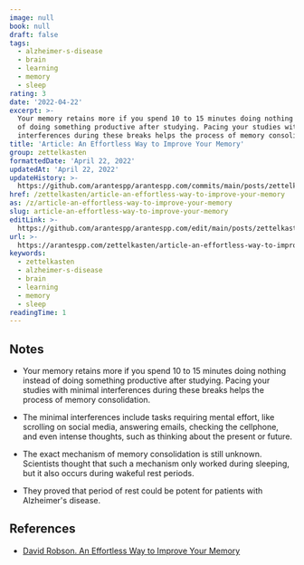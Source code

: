 ```yaml
---
image: null
book: null
draft: false
tags:
  - alzheimer-s-disease
  - brain
  - learning
  - memory
  - sleep
rating: 3
date: '2022-04-22'
excerpt: >-
  Your memory retains more if you spend 10 to 15 minutes doing nothing instead
  of doing something productive after studying. Pacing your studies with minimal
  interferences during these breaks helps the process of memory consolidation.
title: 'Article: An Effortless Way to Improve Your Memory'
group: zettelkasten
formattedDate: 'April 22, 2022'
updatedAt: 'April 22, 2022'
updateHistory: >-
  https://github.com/arantespp/arantespp.com/commits/main/posts/zettelkasten/article-an-effortless-way-to-improve-your-memory.md
href: /zettelkasten/article-an-effortless-way-to-improve-your-memory
as: /z/article-an-effortless-way-to-improve-your-memory
slug: article-an-effortless-way-to-improve-your-memory
editLink: >-
  https://github.com/arantespp/arantespp.com/edit/main/posts/zettelkasten/article-an-effortless-way-to-improve-your-memory.md
url: >-
  https://arantespp.com/zettelkasten/article-an-effortless-way-to-improve-your-memory
keywords:
  - zettelkasten
  - alzheimer-s-disease
  - brain
  - learning
  - memory
  - sleep
readingTime: 1
---
```


## Notes

- Your memory retains more if you spend 10 to 15 minutes doing nothing instead of doing something productive after studying. Pacing your studies with minimal interferences during these breaks helps the process of memory consolidation.

- The minimal interferences include tasks requiring mental effort, like scrolling on social media, answering emails, checking the cellphone, and even intense thoughts, such as thinking about the present or future.

- The exact mechanism of memory consolidation is still unknown. Scientists thought that such a mechanism only worked during sleeping, but it also occurs during wakeful rest periods.

- They proved that period of rest could be potent for patients with Alzheimer's disease.

## References

- [David Robson. An Effortless Way to Improve Your Memory](https://getpocket.com/explore/item/an-effortless-way-to-improve-your-memory)
